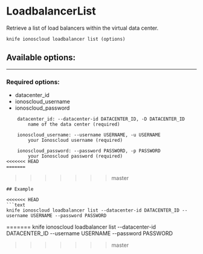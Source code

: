 # LoadbalancerList

Retrieve a list of load balancers within the virtual data center.

    knife ionoscloud loadbalancer list (options)


## Available options:
---

### Required options:
* datacenter_id
* ionoscloud_username
* ionoscloud_password

```
    datacenter_id: --datacenter-id DATACENTER_ID, -D DATACENTER_ID
        name of the data center (required)

    ionoscloud_username: --username USERNAME, -u USERNAME
        your Ionoscloud username (required)

    ionoscloud_password: --password PASSWORD, -p PASSWORD
        your Ionoscloud password (required)
<<<<<<< HEAD
=======

```
>>>>>>> master

```
## Example

<<<<<<< HEAD
```text
knife ionoscloud loadbalancer list --datacenter-id DATACENTER_ID --username USERNAME --password PASSWORD
```
=======
    knife ionoscloud loadbalancer list --datacenter-id DATACENTER_ID --username USERNAME --password PASSWORD
>>>>>>> master
